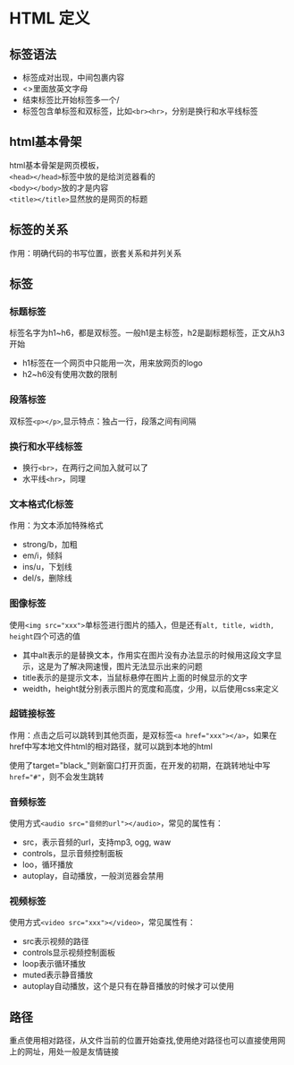 # HTML 定义

## 标签语法
  - 标签成对出现，中间包裹内容
  - <>里面放英文字母
  - 结束标签比开始标签多一个/
  - 标签包含单标签和双标签，比如`<br><hr>`，分别是换行和水平线标签

## html基本骨架
html基本骨架是网页模板， <br>
`<head></head>`标签中放的是给浏览器看的<br>
`<body></body>`放的才是内容<br>
`<title></title>`显然放的是网页的标题

## 标签的关系
作用：明确代码的书写位置，嵌套关系和并列关系


## 标签
### 标题标签
标签名字为h1~h6，都是双标签。一般h1是主标签，h2是副标题标签，正文从h3开始

- h1标签在一个网页中只能用一次，用来放网页的logo
- h2~h6没有使用次数的限制

### 段落标签
双标签`<p></p>`,显示特点：独占一行，段落之间有间隔


### 换行和水平线标签
- 换行`<br>`，在两行之间加入就可以了
- 水平线`<hr>`，同理


### 文本格式化标签
作用：为文本添加特殊格式
- strong/b，加粗
- em/i，倾斜
- ins/u，下划线
- del/s，删除线

### 图像标签
使用`<img src="xxx">`单标签进行图片的插入，但是还有`alt, title, width, height`四个可选的值

- 其中alt表示的是替换文本，作用实在图片没有办法显示的时候用这段文字显示，这是为了解决网速慢，图片无法显示出来的问题
- title表示的是提示文本，当鼠标悬停在图片上面的时候显示的文字
- weidth，height就分别表示图片的宽度和高度，少用，以后使用css来定义

### 超链接标签
作用：点击之后可以跳转到其他页面，是双标签`<a href="xxx"></a>`，如果在href中写本地文件html的相对路径，就可以跳到本地的html

<stong>使用了target="black_"</stong>则新窗口打开页面，在开发的初期，在跳转地址中写`href="#"`，则不会发生跳转

### 音频标签
使用方式`<audio src="音频的url"></audio>`，常见的属性有：

- src，表示音频的url，支持mp3, ogg, waw
- controls，显示音频控制面板
- loo，循环播放
- autoplay，自动播放，一般浏览器会禁用

### 视频标签
使用方式`<video src="xxx"></video>`，常见属性有：

- src表示视频的路径
- controls显示视频控制面板
- loop表示循环播放
- muted表示静音播放
- autoplay自动播放，这个是只有在静音播放的时候才可以使用
## 路径
重点使用相对路径，从文件当前的位置开始查找,使用绝对路径也可以直接使用网上的网址，用处一般是友情链接
